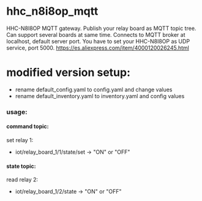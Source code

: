 # hhc_n8i8op_mqtt
HHC-N8I8OP MQTT gateway. Publish your relay board as MQTT topic tree. Can support several boards at same time. Connects to MQTT broker at localhost, default server port.
You have to set your HHC-N8I8OP as UDP service, port 5000.
https://es.aliexpress.com/item/4000120026245.html


# modified version setup:
- rename default_config.yaml to config.yaml and change values
- rename default_inventory.yaml to inventory.yaml and config values


### usage:

#### command topic:
set relay 1:
- iot/relay_board_1/1/state/set -> "ON" or "OFF"


#### state topic:
read relay 2:
- iot/relay_board_1/2/state -> "ON" or "OFF"
